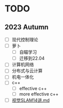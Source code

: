 # TODO

## 2023 Autumn

- [ ] 现代控制理论
- [ ] 萝卜
  - [ ] 自瞄学习
  - [ ] 迁移到22.04
- [ ] 计算机网络
- [ ] 分布式与云计算
- [ ] 机电一体化
- [ ] c++
  - [ ] effective c++
  - [ ] more effective c++
- [ ]  [视觉SLAM14讲.md](docs/notes/SLAM/视觉SLAM14讲.md) 